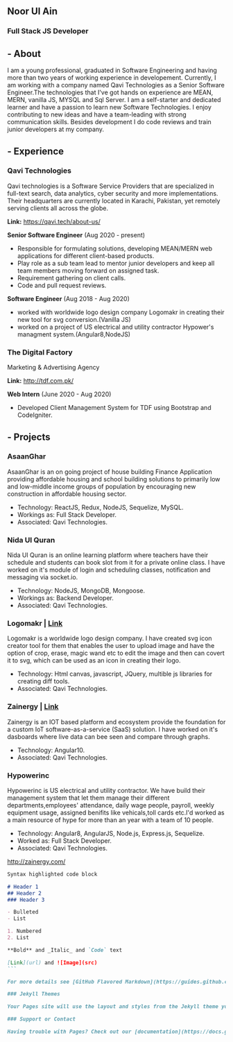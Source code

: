 ## Noor Ul Ain
### Full Stack JS Developer

## - About
I am a young professional, graduated in Software Engineering and having more than two years of working experience in developement. Currently, I am working with a company named Qavi Technologies as a Senior Software Engineer.The technologies that I've got hands on experience are MEAN, MERN, vanilla JS, MYSQL and Sql Server. I am a self-starter and dedicated learner and have a passion to learn new Software Technologies. I enjoy contributing to new ideas and have a team-leading with strong communication skills. Besides development I do code reviews and train junior developers at my company.

## - Experience
### Qavi Technologies
Qavi technologies is a Software Service Providers that are specialized in full-text search, data analytics, cyber security and more implementations. Their headquarters are currently located in Karachi, Pakistan, yet remotely serving clients all across the globe.

**Link:** https://qavi.tech/about-us/

**Senior Software Engineer** (Aug 2020 - present)
- Responsible for formulating solutions, developing MEAN/MERN web applications for different client-based products.
- Play role as a sub team lead to mentor junior developers and keep all team members moving forward on assigned task.
- Requirement gathering on client calls.
- Code and pull request reviews.

**Software Engineer** (Aug 2018 - Aug 2020)
- worked with worldwide logo design company Logomakr in creating their new tool for svg conversion.(Vanilla JS)
- worked on a project of US electrical and utility contractor Hypower's managment system.(Angular8,NodeJS)

### The Digital Factory 
Marketing & Advertising Agency

**Link:** http://tdf.com.pk/

**Web Intern** (June 2020 - Aug 2020)
- Developed Client Management System for TDF using Bootstrap and CodeIgniter.

## - Projects

### AsaanGhar
AsaanGhar is an on going project of house building Finance Application providing affordable housing and school building solutions to primarily low and low-middle income groups of population by encouraging new construction in affordable housing sector.

- Technology: ReactJS, Redux, NodeJS, Sequelize, MySQL.
- Workings as: Full Stack Developer.
- Associated: Qavi Technologies.

### Nida Ul Quran
Nida Ul Quran is an online learning platform where teachers have their schedule and students can book slot from it for a private online class. I have worked on it's module of login and scheduling classes, notification and messaging via socket.io.

- Technology: NodeJS, MongoDB, Mongoose.
- Workings as: Backend Developer.
- Associated: Qavi Technologies.

### Logomakr | [Link](https://logomakr.com/)
Logomakr is a worldwide logo design company. I have created svg icon creator tool for them that enables the user to upload image and have the option of crop, erase, magic wand etc to edit the image and then can covert it to svg, which can be used as an icon in creating their logo.

- Technology: Html canvas, javascript, JQuery, multible js libraries for creating diff tools.
- Associated: Qavi Technologies.

### Zainergy | [Link](http://zainergy.com/)
Zainergy is an IOT based platform and ecosystem provide the foundation for a custom IoT software-as-a-service (SaaS) solution. I have worked on it's dasboards where live data can bee seen and compare through graphs.

- Technology: Angular10.
- Associated: Qavi Technologies.

### Hypowerinc
Hypowerinc is US electrical and utility contractor. We have build their management system that let them manage their different departments,employees' attendance, daily wage people, payroll, weekly equipment usage, assigned benifits like vehicals,toll cards etc.I'd worked as a main resource of hype for more than an year with a team of 10 people.
- Technology: Angular8, AngularJS, Node.js, Express.js, Sequelize.
- Worked as: Full Stack Developer.
- Associated: Qavi Technologies.


http://zainergy.com/
````markdown
Syntax highlighted code block

# Header 1
## Header 2
### Header 3

- Bulleted
- List

1. Numbered
2. List

**Bold** and _Italic_ and `Code` text

[Link](url) and ![Image](src)
```

For more details see [GitHub Flavored Markdown](https://guides.github.com/features/mastering-markdown/).

### Jekyll Themes

Your Pages site will use the layout and styles from the Jekyll theme you have selected in your [repository settings](https://github.com/Noorulain-1095/digital-cv/settings). The name of this theme is saved in the Jekyll `_config.yml` configuration file.

### Support or Contact

Having trouble with Pages? Check out our [documentation](https://docs.github.com/categories/github-pages-basics/) or [contact support](https://support.github.com/contact) and we’ll help you sort it out.

